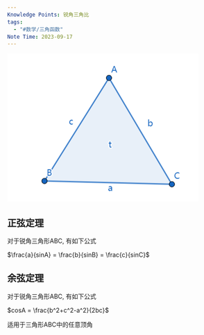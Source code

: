 ```yaml
---
Knowledge Points: 锐角三角比
tags:
  - "#数学/三角函数"
Note Time: 2023-09-17
---
```


![](../assets/锐角三角比/正余弦定理.png)
## 正弦定理
对于锐角三角形ABC, 有如下公式

$\frac{a}{sinA} = \frac{b}{sinB} = \frac{c}{sinC}$

## 余弦定理
对于锐角三角形ABC, 有如下公式

$cosA = \frac{b^2+c^2-a^2}{2bc}$

适用于三角形ABC中的任意顶角